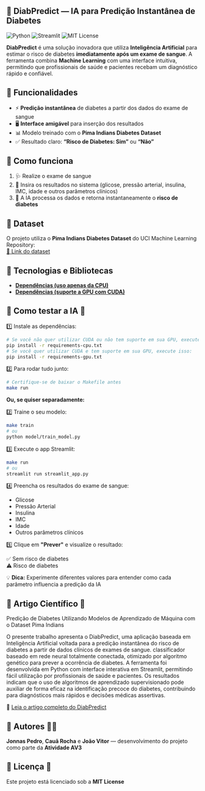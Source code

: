 ## 💉 DiabPredict — IA para Predição Instantânea de Diabetes

![Python](https://img.shields.io/badge/Python-3.12.4-blue) ![Streamlit](https://img.shields.io/badge/Streamlit-v1.50.0-orange) ![MIT License](https://img.shields.io/badge/License-MIT-brightgreen)

**DiabPredict** é uma solução inovadora que utiliza **Inteligência Artificial** para estimar o risco de diabetes **imediatamente após um exame de sangue**. A ferramenta combina **Machine Learning** com uma interface intuitiva, permitindo que profissionais de saúde e pacientes recebam um diagnóstico rápido e confiável.

## 🔹 Funcionalidades

- ⚡ **Predição instantânea** de diabetes a partir dos dados do exame de sangue  
- 🖥️ **Interface amigável** para inserção dos resultados  
- 📊 Modelo treinado com o **Pima Indians Diabetes Dataset**  
- ✅ Resultado claro: **“Risco de Diabetes: Sim”** ou **“Não”**


## 🔹 Como funciona

1. 🩺 Realize o exame de sangue  
2. 📝 Insira os resultados no sistema (glicose, pressão arterial, insulina, IMC, idade e outros parâmetros clínicos)  
3. 🤖 A IA processa os dados e retorna instantaneamente o **risco de diabetes**


## 🔹 Dataset

O projeto utiliza o **Pima Indians Diabetes Dataset** do UCI Machine Learning Repository:  
[📄 Link do dataset](https://www.kaggle.com/datasets/uciml/pima-indians-diabetes-database)


## 🔹 Tecnologias e Bibliotecas

* **[Dependências (uso apenas da CPU)](requirements-cpu)**<br>
* **[Dependências (suporte a GPU com CUDA)](requirements-gpu)**


## 🔹 Como testar a IA 🚀
1️⃣ Instale as dependências:
```bash
# Se você não quer utilizar CUDA ou não tem suporte em sua GPU, execute isso:
pip install -r requirements-cpu.txt
# Se você quer utilizar CUDA e tem suporte em sua GPU, execute isso:
pip install -r requirements-gpu.txt
```

2️⃣ Para rodar tudo junto:
```bash
# Certifique-se de baixar o Makefile antes
make run
```

**Ou, se quiser separadamente:**

2️⃣ Traine o seu modelo:
```bash
make train
# ou
python model/train_model.py
```

3️⃣ Execute o app Streamlit:  

```bash
make run
# ou
streamlit run streamlit_app.py
```

4️⃣ Preencha os resultados do exame de sangue:  

- Glicose  
- Pressão Arterial  
- Insulina  
- IMC  
- Idade  
- Outros parâmetros clínicos

5️⃣ Clique em **"Prever"** e visualize o resultado:  

✅ Sem risco de diabetes  
⚠️ Risco de diabetes

💡 **Dica:** Experimente diferentes valores para entender como cada parâmetro influencia a predição da IA

## 🔹 Artigo Científico 📖

Predição de Diabetes Utilizando Modelos de Aprendizado de Máquina com o Dataset Pima Indians

O presente trabalho apresenta o DiabPredict, uma aplicação baseada em Inteligência Artificial voltada para a predição instantânea do risco de diabetes a partir de dados clínicos de exames de sangue. classificador baseado em rede neural totalmente conectada, otimizado por algoritmo genético para prever a ocorrência de diabetes. A ferramenta foi desenvolvida em Python com interface interativa em Streamlit, permitindo fácil utilização por profissionais de saúde e pacientes. Os resultados indicam que o uso de algoritmos de aprendizado supervisionado pode auxiliar de forma eficaz na identificação precoce do diabetes, contribuindo para diagnósticos mais rápidos e decisões médicas assertivas.

📄 [Leia o artigo completo do DiabPredict](https://github.com/user-attachments/files/23045067/DiabPredict_TDS_IFPE.pdf) 
## 🔹 Autores 👨‍💻

**Jonnas Pedro**, **Cauã Rocha** e **João Vitor** — desenvolvimento do projeto como parte da **Atividade AV3**


## 🔹 Licença 📜

Este projeto está licenciado sob a **MIT License**
